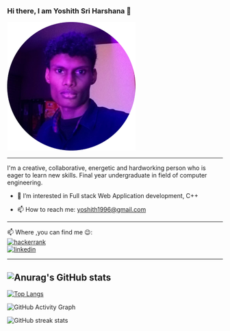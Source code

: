 ### Hi there, I am Yoshith Sri Harshana 👋
<!-- ![]("https://drive.google.com/file/d/1gF5DWHTWYVMdgAEyivSB-ra70yBWJtGA/view?usp=sharing") -->

<img src="images/yoshith1.png" />

 ---
 I'm a creative, collaborative, energetic and hardworking person who is eager to learn new skills. Final year undergraduate in field of computer engineering.



- 🔭 I’m interested in Full stack Web Application development, C++
<!-- - 🌱 I’m currently learning Java script -->
- 📫 How to reach me: yoshith1996@gmail.com 
---

📫 Where ,you can find me :wink::<br>
[<img src='https://cdn.jsdelivr.net/npm/simple-icons@3.0.1/icons/hackerrank.svg' alt='hackerrank' height='40'>](https://www.hackerrank.com/yoshith)   
[<img src='https://cdn.jsdelivr.net/npm/simple-icons@3.0.1/icons/linkedin.svg' alt='linkedin' height='40'>](https://www.linkedin.com/in/yoshith-harshana-3a30a925a/)      

 ---
 ![Anurag's GitHub stats](https://github-readme-stats.vercel.app/api?username=harsha-ys&show_icons=true&theme=radical)
 ---

[![Top Langs](https://github-readme-stats.vercel.app/api/top-langs/?username=harsha-ys)](https://github.com/anuraghazra/github-readme-stats)

![GitHub Activity Graph](https://activity-graph.herokuapp.com/graph?username=harsha-ys)  

 


![GitHub streak stats](https://github-readme-streak-stats.herokuapp.com/?user=harsha-ys) 
